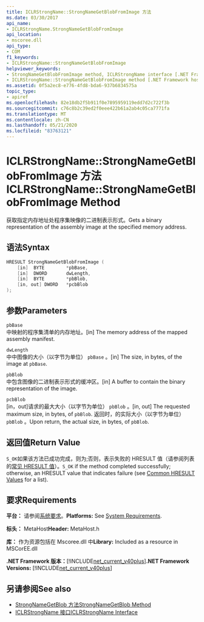 ```yaml
---
title: ICLRStrongName::StrongNameGetBlobFromImage 方法
ms.date: 03/30/2017
api_name:
- ICLRStrongName.StrongNameGetBlobFromImage
api_location:
- mscoree.dll
api_type:
- COM
f1_keywords:
- ICLRStrongName::StrongNameGetBlobFromImage
helpviewer_keywords:
- StrongNameGetBlobFromImage method, ICLRStrongName interface [.NET Framework hosting]
- ICLRStrongName::StrongNameGetBlobFromImage method [.NET Framework hosting]
ms.assetid: 0f5a2ec8-e776-4fd8-bda6-937b6834575a
topic_type:
- apiref
ms.openlocfilehash: 82e18db2f5b911f0e7895959119edd7d2c722f3b
ms.sourcegitcommit: c76c8b2c39ed2f0eee422b61a2ab4c05ca7771fa
ms.translationtype: MT
ms.contentlocale: zh-CN
ms.lasthandoff: 05/21/2020
ms.locfileid: "83763121"
---
```

# <a name="iclrstrongnamestrongnamegetblobfromimage-method"></a><span data-ttu-id="a2036-102">ICLRStrongName::StrongNameGetBlobFromImage 方法</span><span class="sxs-lookup"><span data-stu-id="a2036-102">ICLRStrongName::StrongNameGetBlobFromImage Method</span></span>
<span data-ttu-id="a2036-103">获取指定内存地址处程序集映像的二进制表示形式。</span><span class="sxs-lookup"><span data-stu-id="a2036-103">Gets a binary representation of the assembly image at the specified memory address.</span></span>  
  
## <a name="syntax"></a><span data-ttu-id="a2036-104">语法</span><span class="sxs-lookup"><span data-stu-id="a2036-104">Syntax</span></span>  
  
```cpp  
HRESULT StrongNameGetBlobFromImage (  
    [in]  BYTE        *pbBase,  
    [in]  DWORD       dwLength,  
    [in]  BYTE        *pbBlob,  
    [in, out] DWORD   *pcbBlob  
);  
```  
  
## <a name="parameters"></a><span data-ttu-id="a2036-105">参数</span><span class="sxs-lookup"><span data-stu-id="a2036-105">Parameters</span></span>  
 `pbBase`  
 <span data-ttu-id="a2036-106">中映射的程序集清单的内存地址。</span><span class="sxs-lookup"><span data-stu-id="a2036-106">[in] The memory address of the mapped assembly manifest.</span></span>  
  
 `dwLength`  
 <span data-ttu-id="a2036-107">中中图像的大小（以字节为单位） `pbBase` 。</span><span class="sxs-lookup"><span data-stu-id="a2036-107">[in] The size, in bytes, of the image at `pbBase`.</span></span>  
  
 `pbBlob`  
 <span data-ttu-id="a2036-108">中包含图像的二进制表示形式的缓冲区。</span><span class="sxs-lookup"><span data-stu-id="a2036-108">[in] A buffer to contain the binary representation of the image.</span></span>  
  
 `pcbBlob`  
 <span data-ttu-id="a2036-109">[in，out]请求的最大大小（以字节为单位） `pbBlob` 。</span><span class="sxs-lookup"><span data-stu-id="a2036-109">[in, out] The requested maximum size, in bytes, of `pbBlob`.</span></span> <span data-ttu-id="a2036-110">返回时，的实际大小（以字节为单位） `pbBlob` 。</span><span class="sxs-lookup"><span data-stu-id="a2036-110">Upon return, the actual size, in bytes, of `pbBlob`.</span></span>  
  
## <a name="return-value"></a><span data-ttu-id="a2036-111">返回值</span><span class="sxs-lookup"><span data-stu-id="a2036-111">Return Value</span></span>  
 <span data-ttu-id="a2036-112">`S_OK`如果该方法已成功完成，则为;否则，表示失败的 HRESULT 值（请参阅列表的[常见 HRESULT 值](/windows/win32/seccrypto/common-hresult-values)）。</span><span class="sxs-lookup"><span data-stu-id="a2036-112">`S_OK` if the method completed successfully; otherwise, an HRESULT value that indicates failure (see [Common HRESULT Values](/windows/win32/seccrypto/common-hresult-values) for a list).</span></span>  
  
## <a name="requirements"></a><span data-ttu-id="a2036-113">要求</span><span class="sxs-lookup"><span data-stu-id="a2036-113">Requirements</span></span>  
 <span data-ttu-id="a2036-114">**平台：** 请参阅[系统要求](../../get-started/system-requirements.md)。</span><span class="sxs-lookup"><span data-stu-id="a2036-114">**Platforms:** See [System Requirements](../../get-started/system-requirements.md).</span></span>  
  
 <span data-ttu-id="a2036-115">**标头：** MetaHost</span><span class="sxs-lookup"><span data-stu-id="a2036-115">**Header:** MetaHost.h</span></span>  
  
 <span data-ttu-id="a2036-116">**库：** 作为资源包括在 Mscoree.dll 中</span><span class="sxs-lookup"><span data-stu-id="a2036-116">**Library:** Included as a resource in MSCorEE.dll</span></span>  
  
 <span data-ttu-id="a2036-117">**.NET Framework 版本：**[!INCLUDE[net_current_v40plus](../../../../includes/net-current-v40plus-md.md)]</span><span class="sxs-lookup"><span data-stu-id="a2036-117">**.NET Framework Versions:** [!INCLUDE[net_current_v40plus](../../../../includes/net-current-v40plus-md.md)]</span></span>  
  
## <a name="see-also"></a><span data-ttu-id="a2036-118">另请参阅</span><span class="sxs-lookup"><span data-stu-id="a2036-118">See also</span></span>

- [<span data-ttu-id="a2036-119">StrongNameGetBlob 方法</span><span class="sxs-lookup"><span data-stu-id="a2036-119">StrongNameGetBlob Method</span></span>](iclrstrongname-strongnamegetblob-method.md)
- [<span data-ttu-id="a2036-120">ICLRStrongName 接口</span><span class="sxs-lookup"><span data-stu-id="a2036-120">ICLRStrongName Interface</span></span>](iclrstrongname-interface.md)
